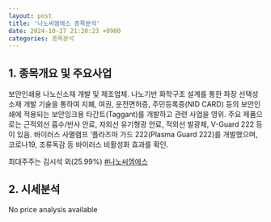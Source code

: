 ```yaml
---
layout: post
title: '나노씨엠에스 종목분석'
date: 2024-10-27 21:20:23 +0900
categories: 종목분석
---
```


## 1. 종목개요 및 주요사업

보안인쇄용 나노신소재 개발 및 제조업체. 나노기반 화학구조 설계를 통한 파장 선택성 소재 개발 기술을 통하여 지폐, 여권, 운전면허증, 주민등록증(NID CARD) 등의 보안인쇄에 적용되는 보안잉크용 타간트(Taggant)를 개발하고 관련 사업을 영위. 주요 제품으로는 근적외선 흡수/반사 안료, 자외선 유기형광 안료, 적외선 발광체, V-Guard 222 등이 있음. 바이러스 사멸램프 ‘플라즈마 가드 222(Plasma Guard 222)를 개발했으며, 코로나19, 조류독감 등 바이러스 비활성화 효과를 확인.

최대주주는 김시석 외(25.99%)
[#나노씨엠에스](#)

## 2. 시세분석

No price analysis available
